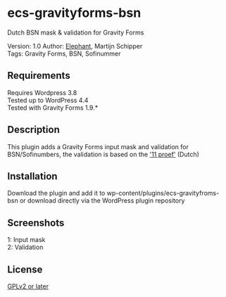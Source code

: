 # ecs-gravityforms-bsn
Dutch BSN mask &amp; validation for Gravity Forms

Version: 1.0
Author: [Elephant](http://elephantcs.nl/), Martijn Schipper<br>
Tags: Gravity Forms, BSN, Sofinummer<br>

## Requirements

Requires Wordpress 3.8<br>
Tested up to WordPress 4.4<br>
Tested with Gravity Forms 1.9.*<br>

## Description

This plugin adds a Gravity Forms input mask and validation for BSN/Sofinumbers, the validation is based on the ['11 proef'](https://nl.wikipedia.org/wiki/Burgerservicenummer#11-proef) (Dutch)

## Installation

Download the plugin and add it to wp-content/plugins/ecs-gravityfroms-bsn or download directly via the WordPress plugin repository

## Screenshots

1: Input mask<br>
2: Validation

## License

[GPLv2 or later](http://www.gnu.org/licenses/gpl-2.0.html)
